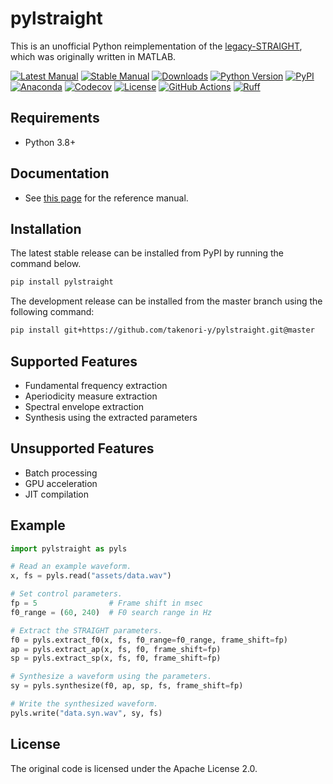 # pylstraight

This is an unofficial Python reimplementation of the [legacy-STRAIGHT](https://github.com/HidekiKawahara/legacy_STRAIGHT), which was originally written in MATLAB.

[![Latest Manual](https://img.shields.io/badge/docs-latest-blue.svg)](https://takenori-y.github.io/pylstraight/latest/)
[![Stable Manual](https://img.shields.io/badge/docs-stable-blue.svg)](https://takenori-y.github.io/pylstraight/0.1.0/)
[![Downloads](https://static.pepy.tech/badge/pylstraight)](https://pepy.tech/project/pylstraight)
[![Python Version](https://img.shields.io/pypi/pyversions/pylstraight.svg)](https://pypi.python.org/pypi/pylstraight)
[![PyPI](https://img.shields.io/pypi/v/pylstraight.svg)](https://pypi.python.org/pypi/pylstraight)
[![Anaconda](https://anaconda.org/conda-forge/pylstraight/badges/version.svg)](https://anaconda.org/conda-forge/pylstraight)
[![Codecov](https://codecov.io/gh/takenori-y/pylstraight/branch/master/graph/badge.svg)](https://app.codecov.io/gh/takenori-y/pylstraight)
[![License](https://img.shields.io/github/license/takenori-y/pylstraight.svg)](https://github.com/takenori-y/pylstraight/blob/master/LICENSE)
[![GitHub Actions](https://github.com/takenori-y/pylstraight/workflows/package/badge.svg)](https://github.com/takenori-y/pylstraight/actions)
[![Ruff](https://img.shields.io/endpoint?url=https://raw.githubusercontent.com/astral-sh/ruff/main/assets/badge/v2.json)](https://github.com/astral-sh/ruff)

## Requirements

- Python 3.8+

## Documentation

- See [this page](https://takenori-y.github.io/pylstraight/0.1.0/) for the reference manual.

## Installation

The latest stable release can be installed from PyPI by running the command below.

```sh
pip install pylstraight
```

The development release can be installed from the master branch using the following command:

```sh
pip install git+https://github.com/takenori-y/pylstraight.git@master
```

## Supported Features

- Fundamental frequency extraction
- Aperiodicity measure extraction
- Spectral envelope extraction
- Synthesis using the extracted parameters

## Unsupported Features

- Batch processing
- GPU acceleration
- JIT compilation

## Example

```py
import pylstraight as pyls

# Read an example waveform.
x, fs = pyls.read("assets/data.wav")

# Set control parameters.
fp = 5                # Frame shift in msec
f0_range = (60, 240)  # F0 search range in Hz

# Extract the STRAIGHT parameters.
f0 = pyls.extract_f0(x, fs, f0_range=f0_range, frame_shift=fp)
ap = pyls.extract_ap(x, fs, f0, frame_shift=fp)
sp = pyls.extract_sp(x, fs, f0, frame_shift=fp)

# Synthesize a waveform using the parameters.
sy = pyls.synthesize(f0, ap, sp, fs, frame_shift=fp)

# Write the synthesized waveform.
pyls.write("data.syn.wav", sy, fs)
```

## License

The original code is licensed under the Apache License 2.0.
